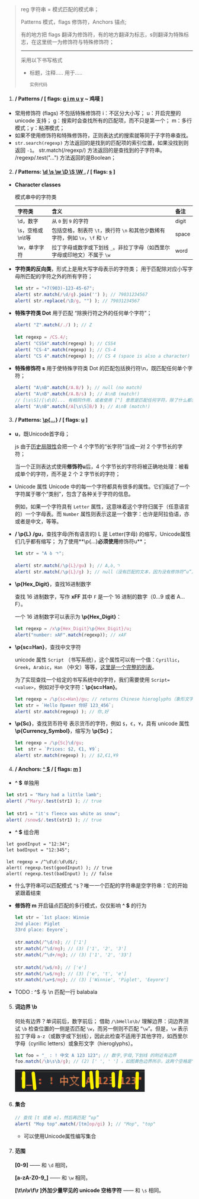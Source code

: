 > reg 字符串 = 模式匹配的模式串；
>
> Patterns 模式，flags 修饰符，Anchors 锚点;
>
> 有的地方把 flags 翻译为修饰符，有的地方翻译为标志，s则翻译为特殊标志，在这里统一为修饰符与特殊修饰符；
>
> ------
>
> 采用以下书写格式
>
> - 标题，注释.....
>   用于.....
>
>   ```js
>   实例代码
>   ```

1. #### / Patterns / [ flags: [g i m u y]() ~ 鸡唛 ]

- 常用修饰符 (flags) 不包括特殊修饰符
  i：不区分大小写；
  u：开启完整的 unicode 支持；
  g：搜索时会查找所有的匹配项，而不只是第一个；
  m：多行模式；y：粘滞模式；
- 
  如果不使用修饰符和特殊修饰符，正则表达式的搜索就等同于子字符串查找。
- `str.search(regexp)` 方法返回的是找到的匹配项的索引位置，如果没找到则返回 `-1`。
  str.match(/regexp/) 方法返回的是查找到的子字符串。
  /regexp/.test("...") 方法返回的是Boolean；

2. #### / Patterns: [\d \s \w \D \S \W .]() / [ flags: [s]() ]

- **Character classes**

  模式串中的字符类

  | 字符类           | 含义                                                         | 备注  |
  | ---------------- | ------------------------------------------------------------ | ----- |
  | \d，数字         | 从 `0` 到 `9` 的字符                                         | digit |
  | \s，空格或\n\t等 | 包括空格，制表符 `\t`，换行符 `\n` 和其他少数稀有字符，例如 `\v`，`\f` 和 `\r` | space |
  | \w，单字字符     | 拉丁字母或数字或下划线 `_`。非拉丁字母（如西里尔字母或印地文）不属于 `\w` | word  |

- **字符类的反向类**，形式上是用大写字母表示的字符类；
  用于匹配除对应小写字母所匹配的字符之外的所有字符；

  ```js
  let str = "+7(903)-123-45-67";
  alert( str.match(/\d/g).join('') ); // 79031234567
  alert( str.replace(/\D/g, "") ); // 79031234567
  ```

- **特殊字符类 Dot**
  用于匹配 “除换行符之外的任何单个字符”；

  ```js
  alert( "Z".match(/./) ); // Z
  
  let regexp = /CS.4/;
  alert( "CSS4".match(regexp) ); // CSS4
  alert( "CS-4".match(regexp) ); // CS-4
  alert( "CS 4".match(regexp) ); // CS 4 (space is also a character)
  ```

- **特殊修饰符 s**
  用于使特殊字符类 Dot 的匹配包括换行符\n，既匹配任何单个字符；

  ```js
  alert( "A\nB".match(/A.B/) ); // null (no match)
  alert( "A\nB".match(/A.B/s) ); // A\nB (match!)
  // [\s\S]/[\d\D]... 有相同作用，或者使用 [^] 意思是匹配任何字符，除了什么都没有；
  alert( "A\nB".match(/A[\s\S]B/) ); // A\nB (match!)
  ```

3. #### / Patterns: [\p{...}]() / [ flags: [u]() ]

- **u**，既Unicode首字母；

  js 由于[历史局限性](https://zh.javascript.info/regexp-unicode#unicode-shu-xing-unicodepropertiesp)会把一个 4 个字节的“长字符”当成一对 2 个字节长的字符；

  当一个正则表达式使用**修饰符u**后，4 个字节长的字符将被正确地处理：被看成单个的字符，而不是 2 个 2 字节长的字符；

- Unicode 属性
  Unicode 中的每一个字符都具有很多的属性。它们描述了一个字符属于哪个“类别”，包含了各种关于字符的信息。

  例如，如果一个字符具有 `Letter` 属性，这意味着这个字符归属于（任意语言的）一个字母表。而 `Number` 属性则表示这是一个数字：也许是阿拉伯语，亦或者是中文，等等。

- **/ \p{L} /gu**，查找字母(所有语言的)
  L 是 Letter(字母) 的缩写，Unicode属性们几乎都有缩写；
  为了使用**\p{...}**必须使用**修饰符u**；

  ```js
  let str = "A ბ ㄱ";
  
  alert( str.match(/\p{L}/gu) ); // A,ბ,ㄱ
  alert( str.match(/\p{L}/g) ); // null（没有匹配的文本，因为没有修饰符“u”）
  ```

- **\p{Hex_Digit}**，查找16进制数字

  查找 16 进制数字，写作 **xFF** 其中 `F` 是一个 16 进制的数字（0…9 或者 A…F）。

  一个 16 进制数字可以表示为 **\p{Hex_Digit}**：

  ```js
  let regexp = /x\p{Hex_Digit}\p{Hex_Digit}/u;
  alert("number: xAF".match(regexp)); // xAF
  ```

- **\p{sc=Han}**，查找中文字符

  unicode 属性 `Script` （书写系统），这个属性可以有一个值：`Cyrillic`，`Greek`，`Arabic`，`Han` （中文）等等，[这里是一个完整的列表](https://en.wikipedia.org/wiki/Script_(Unicode))。

  为了实现查找一个给定的书写系统中的字符，我们需要使用 `Script=<value>`，例如对于中文字符：**\p{sc=Han}**。

  ```js
  let regexp = /\p{sc=Han}/gu; // returns Chinese hieroglyphs（象形文字）
  let str = `Hello Привет 你好 123_456`;
  alert( str.match(regexp) ); // 你,好
  ```

- **\p{Sc}**，查找货币符号
  表示货币的字符，例如 `$`，`€`，`¥`，具有 unicode 属性 **\p{Currency_Symbol}**，缩写为 **\p{Sc}**；

  ```js
  let regexp = /\p{Sc}\d/gu;
  let  str = `Prices: $2, €1, ¥9`;
  alert( str.match(regexp) ); // $2,€1,¥9
  ```

4. #### / Anchors: [^ $]() / [ flags: [m]() ]

- **^ $** 单独用

```js
let str1 = "Mary had a little lamb";
alert( /^Mary/.test(str1) ); // true

let str1 = "it's fleece was white as snow";
alert( /snow$/.test(str1) ); // true
```

- **^ $** 组合用

```
let goodInput = "12:34";
let badInput = "12:345";

let regexp = /^\d\d:\d\d$/;
alert( regexp.test(goodInput) ); // true
alert( regexp.test(badInput) ); // false
```

- 什么字符串可以匹配模式 `^$`？唯一一个匹配的字符串是空字符串：它的开始紧跟着结束

- **修饰符 m**
  开启锚点匹配的多行模式，仅仅影响 **^ $** 的行为

  ```js
  let str = `1st place: Winnie
  2nd place: Piglet
  33rd place: Eeyore`;
  
  str.match(/^\d/m); // ['1']
  str.match(/^\d/mg); // (3) ['1', '2', '3']
  str.match(/^\d+/mg); // (3) ['1', '2', '33']
  
  str.match(/\w$/m); // ['e']
  str.match(/\w$/mg); // (3) ['e', 't', 'e']
  str.match(/\w+$/mg); // (3) ['Winnie', 'Piglet', 'Eeyore']
  ```

- TODO : ^$ 与 \n 匹配一行 balabala

5. #### 词边界 \b

   何处有边界？单词前后，数字前后；
   借助 `/\bHello\b/` 理解边界：词边界测试 `\b` 检查位置的一侧是否匹配 `\w`，而另一侧则不匹配 “`\w`”。但是，`\w` 表示拉丁字母 `a-z`（或数字或下划线），因此此检查不适用于其他字符，如西里尔字母（cyrillic letters）或象形文字（hieroglyphs）。

   ```js
   let foo = "_ : ! 中文 A 123 123"; // 数字,字母,下划线 的附近有边界 
   foo.match(/\b\s\b/g); // (2) [' ', ' '] ，如图黄色边界所示，这两个空格是"A空格123空格123"中的；
   ```

   ![image-20211209184149647](.image/image-20211209184149647.png)

6. #### 集合

   ```js
   // 查找 [t 或者 m]，然后再匹配 “op”
   alert( "Mop top".match(/[tm]op/gi) ); // "Mop", "top"
   ```

   - 可以使用Unicode属性编写集合
     

7. #### 范围

   **[0-9]** —— 和 `\d` 相同，

   **[a-zA-Z0-9_]** —— 和 `\w` 相同，

   **[\t\n\v\f\r ]外加少量罕见的 unicode 空格字符** —— 和 `\s` 相同。

   


